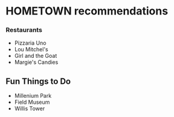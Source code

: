 # HOMETOWN recommendations

### Restaurants
- Pizzaria Uno
- Lou Mitchel's
- Girl and the Goat
- Margie's Candies

## Fun Things to Do
- Millenium Park
- Field Museum
- Willis Tower
